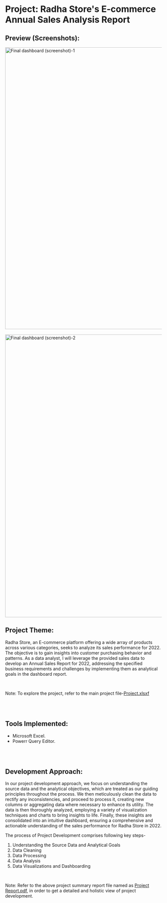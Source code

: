 # Project: Radha Store's E-commerce Annual Sales Analysis Report

## Preview (Screenshots):

<img width="907" alt="Final dashboard (screenshot)-1" src="https://github.com/NIKKHIL-B-LOSARWAR/Excel_Project--Radha_Stores_Ecommerce_Sales_Analysis/assets/156224014/ef508533-0a63-41b3-bf64-0acf06598ebc">
<br />
<br />
<img width="910" alt="Final dashboard (screenshot)-2" src="https://github.com/NIKKHIL-B-LOSARWAR/Excel_Project--Radha_Stores_Ecommerce_Sales_Analysis/assets/156224014/eb742171-a2a5-45ef-91d1-4ca41926c56c">

## Project Theme:

Radha Store, an E-commerce platform offering a wide array of products across various categories, seeks to analyze its sales performance for 2022. The objective is to gain insights into customer purchasing behavior and patterns. As a data analyst, I will leverage the provided sales data to develop an Annual Sales Report for 2022, addressing the specified business requirements and challenges by implementing them as analytical goals in the dashboard report.

<br />

Note:
To explore the project, refer to the main project file-[Project.xlsxf](https://github.com/NIKKHIL-B-LOSARWAR/Excel_Project--Radha_Stores_Ecommerce_Sales_Analysis/blob/main/Project.xlsx) 

<br />
<br />

## Tools Implemented:

* Microsoft Excel.
* Powerr Query Editor.

<br />
<br />

## Development Approach:

In our project development approach, we focus on understanding the source data and the analytical objectives, which are treated as our guiding principles throughout the process. We then meticulously clean the data to rectify any inconsistencies, and proceed to process it, creating new columns or aggregating data where necessary to enhance its utility. The data is then thoroughly analyzed, employing a variety of visualization techniques and charts to bring insights to life. Finally, these insights are consolidated into an intuitive dashboard, ensuring a comprehensive and actionable understanding of the sales performance for Radha Store in 2022.

The process of Project Development comprises following key steps-
1. Understanding the Source Data and Analytical Goals
2. Data Cleaning
3. Data Processing
4. Data Analysis
5. Data Visualizations and Dashboarding

<br />

Note:
Refer to the above project summary report file named as [Project Report.pdf](https://github.com/NIKKHIL-B-LOSARWAR/Excel_Project--Radha_Stores_Ecommerce_Sales_Analysis/blob/main/Project%20Report.pdf), in order to get a detailed and holistic view of project development.
